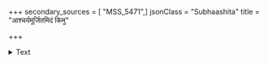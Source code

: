 +++
secondary_sources = [ "MSS_5471",]
jsonClass = "Subhaashita"
title = "आश्चर्यमूर्जितमिदं किमु"

+++

<details><summary>Text</summary>

आश्चर्यमूर्जितमिदं किमु किं मदीयश् चित्तभ्रमो यदयमिन्दुरनम्बरेऽपि।  
तत्रापि कापि ननु चित्रपरंपरेयम् उज्जृम्भितं कुवलयद्वितयं यदत्र॥
</details>
